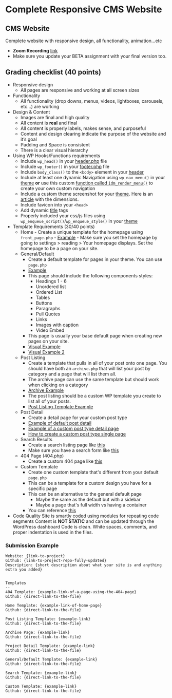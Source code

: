 # Complete Responsive CMS Website

## CMS Website

Complete website with responsive design, all functionality, animation...etc

- **Zoom Recording** [link](https://drexel.zoom.us/rec/share/qPQkMswmgIrPTheMuV5GPoPdatqB7uCF2EP8tKrmYxHi2jPMpXFwYON2Fn_z6W63.cTYcW4tn4P-M_gVp)
- Make sure you update your BETA assignment with your final version too.

## Grading checklist (40 points)

- Responsive design
  - All pages are responsive and working at all screen sizes
- Functionality
  - All functionality (drop downs, menus, videos, lightboxes, carousels, etc…) are working
- Design & Content
  - Images are final and high quality
  - All content is **real** and final
  - All content is properly labels, makes sense, and purposeful
  - Content and design clearing indicate the purpose of the website and it’s goal
  - Padding and Space is consistent
  - There is a clear visual hierarchy
- Using WP Hooks/Functions requirements
  - Include `wp_head()` in your [header.php](https://github.com/mrpaulphan/idm250/blob/master/public/wp-content/themes/idm250/header.php) file
  - Include `wp_footer()` in your [footer.php](https://github.com/mrpaulphan/idm250/blob/master/public/wp-content/themes/idm250/footer.php) file
  - Include `body_class()` to the `<body>` element in your [header](https://github.com/mrpaulphan/idm250/blob/master/public/wp-content/themes/idm250/header.php)
  - Include at least one dynamic Navigation using `wp_nav_menu()` in your [theme](https://github.com/mrpaulphan/idm250/blob/master/public%2Fwp-content%2Fthemes%2Fidm250%2Fcomponents%2Fheader.php) **or** use this custom [function called `idm_render_menu()`](https://github.com/mrpaulphan/idm250/blob/master/public/wp-content/themes/idm250/includes/setup.php) to create your own custom navigation
  - Include a custom theme screenshot for your [theme](https://github.com/mrpaulphan/idm250/blob/master/public/wp-content/themes/idm250/screenshot.jpg). Here is an [article](https://wpism.com/wordpress-theme-screenshot/#:~:text=According%20to%20the%20WordPress%20Codex,of%20880%20x%20660%20pixels.) with the dimensions.
  - Include favicon into your `<head>`
  - Add dynamic [title](https://github.com/mrpaulphan/idm250/blob/master/public/wp-content/themes/idm250/header.php) tags
  - Properly included your css/js files using `wp_enqueue_script()`/`wp_enqueue_style()` in your [theme](https://github.com/mrpaulphan/idm250/blob/master/public/wp-content/themes/idm250/includes/setup.php)
- Template Requirements (30/40 points)
  - Home - Create a unique template for the homepage using `front_page.php` - [Example](https://github.com/mrpaulphan/idm250/blob/master/public/wp-content/themes/idm250/front-page.php) - Make sure you set the homepage by going to settings > reading >
    Your homepage displays. Set the homepage to be a page on your site.
  - General/Default
    - Create a default template for pages in your theme. You can use `page.php`
    - [Example](https://github.com/mrpaulphan/idm250/blob/master/public/wp-content/themes/idm250/page.php)
    - This page should include the following components styles:
      - Headings 1 - 6
      - Unordered list
      - Ordered List
      - Tables
      - Buttons
      - Paragraphs
      - Pull Quotes
      - Links
      - Images with caption
      - Video Embed
    - This page is usually your base default page when creating new pages on your site.
    - [Visual Example](http://f.happycog.com/tLufRt/eCUQo8aBkU)
    - [Visual Example 2](http://f.happycog.com/FtBQBd/St9b84qMQh)
  - Post Listing
    - Create a template that pulls in all of your post onto one page. You should have both an `archive.php` that will list your post by category and a page that will list them all.
    - The archive page can use the same template but should work when clicking on a category
    - [Archive Example](https://github.com/mrpaulphan/idm250/blob/master/public/wp-content/themes/idm250/archive.php)
    - The post listing should be a custom WP template you create to list all of your posts.
    - [Post Listing Template Example](https://github.com/mrpaulphan/idm250/blob/master/public/wp-content/themes/idm250/template-project-listing.php)
  - Post Detail
    - Create a detail page for your custom post type
    - [Example of default post detail](https://github.com/mrpaulphan/idm250/blob/master/public/wp-content/themes/idm250/single.php)
    - [Example of a custom post type detail page](https://github.com/mrpaulphan/idm250/blob/master/public/wp-content/themes/idm250/single-idm-projects.php)
    - [How to create a custom post type single page](https://developer.wordpress.org/themes/template-files-section/custom-post-type-template-files/)
  - Search Results
    - Create a search listing page like [this](https://github.com/mrpaulphan/idm250/blob/master/public/wp-content/themes/idm250/search.php)
    - Make sure you have a search form like [this](https://github.com/mrpaulphan/idm250/blob/master/public/wp-content/themes/idm250/components/search-form.php)
  - 404 Page (404.php)
    - Create a custom 404 page like [this](https://github.com/mrpaulphan/idm250/blob/master/public/wp-content/themes/idm250/404.php)
  - Custom Template
    - Create one custom template that's different from your default `page.php`
    - This can be a template for a custom design you have for a specific page
    - This can be an alternative to the general default page
      - Maybe the same as the default but with a sidebar
      - Maybe a page that's full width vs having a container
    - You can reference [this](https://github.com/mrpaulphan/idm250/blob/master/public/wp-content/themes/idm250/template-narrow.php)
- Code Quality
  Site is smartly coded using modules for repeating code segments
  Content is **NOT STATIC** and can be updated through the WordPress dashboard
  Code is clean. White spaces, comments, and proper indentation is used in the files.

### Submission Example

```
Website: {link-to-project}
Github: {link-to-project-repo-fully-updated}
Description: {short description about what your site is and anything extra you added}


Templates
--
404 Template: {example-link-of-a-page-using-the-404-page}
Github: {direct-link-to-the-file}

Home Template: {example-link-of-home-page}
Github: {direct-link-to-the-file}

Post Listing Template: {example-link}
Github: {direct-link-to-the-file}

Archive Page: {example-link}
Github: {direct-link-to-the-file}

Project Detail Template: {example-link}
Github: {direct-link-to-the-file}

General/Default Template: {example-link}
Github: {direct-link-to-the-file}

Search Template: {example-link}
Github: {direct-link-to-the-file}

Custom Template: {example-link}
Github: {direct-link-to-the-file}
```
